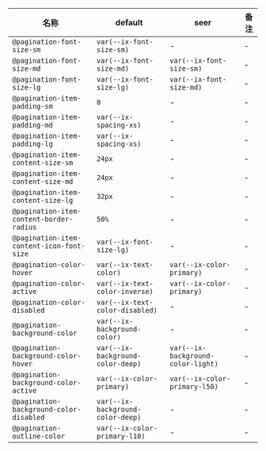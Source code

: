 | 名称 | default | seer | 备注 |
| --- | --- | --- | --- |
| `@pagination-font-size-sm` | `var(--ix-font-size-sm)` | - | - |
| `@pagination-font-size-md` | `var(--ix-font-size-md)` | `var(--ix-font-size-sm)` | - |
| `@pagination-font-size-lg` | `var(--ix-font-size-lg)` | `var(--ix-font-size-md)` | - |
| `@pagination-item-padding-sm` | `0` | - | - |
| `@pagination-item-padding-md` | `var(--ix-spacing-xs)` | - | - |
| `@pagination-item-padding-lg` | `var(--ix-spacing-xs)` | - | - |
| `@pagination-item-content-size-sm` | `24px` | - | - |
| `@pagination-item-content-size-md` | `24px` | - | - |
| `@pagination-item-content-size-lg` | `32px` | - | - |
| `@pagination-item-content-border-radius` | `50%` | - | - |
| `@pagination-item-content-icon-font-size` | `var(--ix-font-size-lg)` | - | - |
| `@pagination-color-hover` | `var(--ix-text-color)` | `var(--ix-color-primary)` | - |
| `@pagination-color-active` | `var(--ix-text-color-inverse)` | `var(--ix-color-primary)` | - |
| `@pagination-color-disabled` | `var(--ix-text-color-disabled)` | - | - |
| `@pagination-background-color` | `var(--ix-background-color)` | - | - |
| `@pagination-background-color-hover` | `var(--ix-background-color-deep)` | `var(--ix-background-color-light)` | - |
| `@pagination-background-color-active` | `var(--ix-color-primary)` | `var(--ix-color-primary-l50)` | - |
| `@pagination-background-color-disabled` | `var(--ix-background-color-deep)` | - | - |
| `@pagination-outline-color` | `var(--ix-color-primary-l10)` | - | - |
